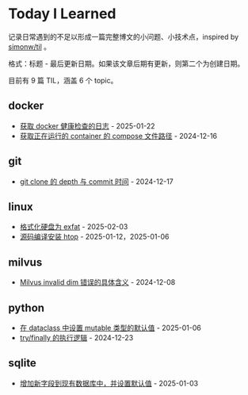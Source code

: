 # Today I Learned

记录日常遇到的不足以形成一篇完整博文的小问题、小技术点，inspired by [simonw/til](https://github.com/simonw/til) 。

格式：标题 - 最后更新日期。如果该文章后期有更新，则第二个为创建日期。

目前有 9 篇 TIL，涵盖 6 个 topic。

## docker
- [获取 docker 健康检查的日志](docker/get-healthcheck-log.md) - 2025-01-22
- [获取正在运行的 container 的 compose 文件路径](docker/get-compose-file-path-from-running-container.md) - 2024-12-16
## git
- [git clone 的 depth 与 commit 时间](git/git-clone-depth-and-commit-date.md) - 2024-12-17
## linux
- [格式化硬盘为 exfat](linux/format-drive-exfat.md) - 2025-02-03
- [源码编译安装 htop](linux/install-htop-from-source.md) - 2025-01-12，2025-01-06
## milvus
- [Milvus invalid dim 错误的具体含义](milvus/milvus-invalid-dim.md) - 2024-12-08
## python
- [在 dataclass 中设置 mutable 类型的默认值](python/dataclass-mutable-default-value.md) - 2025-01-06
- [try/finally 的执行逻辑](python/try-finally.md) - 2024-12-23
## sqlite
- [增加新字段到现有数据库中，并设置默认值](sqlite/add-field-to-existing-sqlite-table.md) - 2025-01-03
